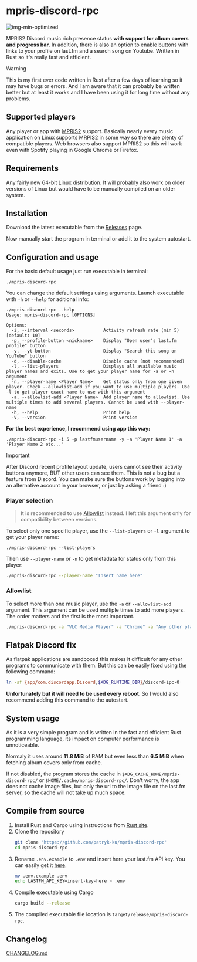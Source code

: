 # mpris-discord-rpc

![img-min-optimized](https://github.com/user-attachments/assets/15990d23-51af-4d98-ae7d-7feabe84c351)

MPRIS2 Discord music rich presence status **with support for album covers and progress bar**. In addition, there is also an option to enable buttons with links to your profile on last.fm and a search song on Youtube. Written in Rust so it's really fast and efficient.

> [!WARNING]
> This is my first ever code written in Rust after a few days of learning so it may have bugs or errors. And I am aware that it can probably be written better but at least it works and I have been using it for long time without any problems.

## Supported players

Any player or app with [MPRIS2](https://wiki.archlinux.org/title/MPRIS) support. Basically nearly every music application on Linux supports MRPIS2 in some way so there are plenty of compatible players. Web browsers also support MPRIS2 so this will work even with Spotify playing in Google Chrome or Firefox.

## Requirements

Any fairly new 64-bit Linux distribution. It will probably also work on older versions of Linux but would have to be manually compiled on an older system.

## Installation

Download the latest executable from the [Releases](https://github.com/patryk-ku/mpris-discord-rpc/releases) page.

Now manually start the program in terminal or add it to the system autostart.

## Configuration and usage

For the basic default usage just run executable in terminal:

```
./mpris-discord-rpc
```

You can change the default settings using arguments. Launch executable with `-h` or `--help` for aditional info:

```
./mpris-discord-rpc --help
Usage: mpris-discord-rpc [OPTIONS]

Options:
  -i, --interval <seconds>           Activity refresh rate (min 5) [default: 10]
  -p, --profile-button <nickname>    Display "Open user's last.fm profile" button
  -y, --yt-button                    Display "Search this song on YouTube" button
  -d, --disable-cache                Disable cache (not recommended)
  -l, --list-players                 Displays all available music player names and exits. Use to get your player name for -a or -n argument
  -n, --player-name <Player Name>    Get status only from one given player. Check --allowlist-add if you want to use multiple players. Use -l to get player exact name to use with this argument
  -a, --allowlist-add <Player Name>  Add player name to allowlist. Use multiple times to add several players. Cannot be used with --player-name
  -h, --help                         Print help
  -V, --version                      Print version
```

**For the best experience, I recommend using app this way:**

```
./mpris-discord-rpc -i 5 -p lastfmusername -y -a 'Player Name 1' -a 'Player Name 2 etc...'
```

> [!IMPORTANT]
> After Discord recent profile layout update, users cannot see their activity buttons anymore, BUT other users can see them. This is not a bug but a feature from Discord. You can make sure the buttons work by logging into an alternative account in your browser, or just by asking a friend :)

### Player selection

> It is recommended to use [Allowlist](#allowlist) instead. I left this argument only for compatibility between versions. 

To select only one specific player, use the `--list-players` or `-l` argument to get your player name:

```
./mpris-discord-rpc --list-players
```

Then use `--player-name` or `-n` to get metadata for status only from this player:

```sh
./mpris-discord-rpc --player-name "Insert name here"
```

### Allowlist

To select more than one music player, use the `-a` or `--allowlist-add` argument. This argument can be used multiple times to add more players. The order matters and the first is the most important.

```sh
./mpris-discord-rpc -a "VLC Media Player" -a "Chrome" -a "Any other player"
```

## Flatpak Discord fix

As flatpak applications are sandboxed this makes it difficult for any other programs to communicate with them. But this can be easily fixed using the following command:

```sh
ln -sf {app/com.discordapp.Discord,$XDG_RUNTIME_DIR}/discord-ipc-0
```

**Unfortunately but it will need to be used every reboot**. So I would also recommend adding this command to the autostart.

## System usage

As it is a very simple program and is written in the fast and efficient Rust programming language, its impact on computer performance is unnoticeable.

Normaly it uses around **11.8 MiB** of RAM but even less than **6.5 MiB** when fetching album covers only from cache.

If not disabled, the program stores the cache in `$XDG_CACHE_HOME/mpris-discord-rpc/` or `$HOME/.cache/mpris-discord-rpc/`. Don't worry, the app does not cache image files, but only the url to the image file on the last.fm server, so the cache will not take up much space.

## Compile from source

1. Install Rust and Cargo using instructions from [Rust site](https://www.rust-lang.org/).
2. Clone the repository
   ```sh
   git clone 'https://github.com/patryk-ku/mpris-discord-rpc'
   cd mpris-discord-rpc
   ```
3. Rename `.env.example` to `.env` and insert here your last.fm API key. You can easily get it [here](https://www.last.fm/pl/api).
   ```sh
   mv .env.example .env
   echo LASTFM_API_KEY=insert-key-here > .env
   ```
4. Compile executable using Cargo
   ```sh
   cargo build --release
   ```
5. The compiled executable file location is `target/release/mpris-discord-rpc`.

## Changelog

[CHANGELOG.md](CHANGELOG.md)
